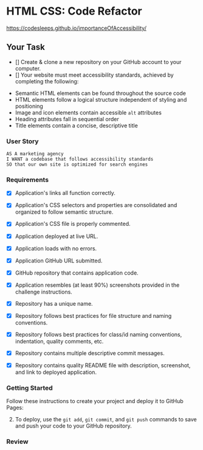# HTML CSS: Code Refactor

https://codesleeps.github.io/importanceOfAccessibility/

## Your Task

  - [] Create & clone a new repository on your GitHub account to your computer.
  - [] Your website must meet accessibility standards, achieved by completing the following:

  * Semantic HTML elements can be found throughout the source code
  * HTML elements follow a logical structure independent of styling and positioning
  * Image and icon elements contain accessible `alt` attributes
  * Heading attributes fall in sequential order
  * Title elements contain a concise, descriptive title

### User Story

```
AS A marketing agency
I WANT a codebase that follows accessibility standards
SO that our own site is optimized for search engines
```


### Requirements

  - [x] Application's links all function correctly.

  - [x] Application's CSS selectors and properties are consolidated and organized to follow semantic structure.

  - [x] Application's CSS file is properly commented.

  - [x] Application deployed at live URL.

  - [x] Application loads with no errors.

  - [x] Application GitHub URL submitted.

  - [x] GitHub repository that contains application code.

  - [x] Application resembles (at least 90%) screenshots provided in the challenge instructions.

  - [x] Repository has a unique name.

  - [x] Repository follows best practices for file structure and naming conventions.

  - [x] Repository follows best practices for class/id naming conventions, indentation, quality comments, etc.

  - [x] Repository contains multiple descriptive commit messages.

  - [x] Repository contains quality README file with description, screenshot, and link to deployed application.


### Getting Started

Follow these instructions to create your project and deploy it to GitHub Pages:


2. To deploy, use the `git add`, `git commit`, and `git push` commands to save and push your code to your GitHub repository.


### Review



